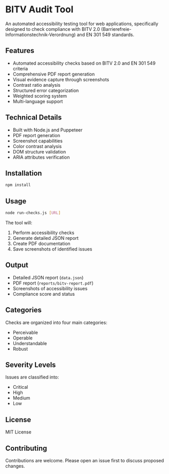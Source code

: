 # BITV Audit Tool

An automated accessibility testing tool for web applications, specifically designed to check compliance with BITV 2.0 (Barrierefreie-Informationstechnik-Verordnung) and EN 301 549 standards.

## Features

- Automated accessibility checks based on BITV 2.0 and EN 301 549 criteria
- Comprehensive PDF report generation
- Visual evidence capture through screenshots
- Contrast ratio analysis
- Structured error categorization
- Weighted scoring system
- Multi-language support

## Technical Details

- Built with Node.js and Puppeteer
- PDF report generation
- Screenshot capabilities
- Color contrast analysis
- DOM structure validation
- ARIA attributes verification

## Installation

```bash
npm install
```

## Usage

```bash
node run-checks.js [URL]
```

The tool will:
1. Perform accessibility checks
2. Generate detailed JSON report
3. Create PDF documentation
4. Save screenshots of identified issues

## Output

- Detailed JSON report (`data.json`)
- PDF report (`reports/bitv-report.pdf`)
- Screenshots of accessibility issues
- Compliance score and status

## Categories

Checks are organized into four main categories:
- Perceivable
- Operable
- Understandable
- Robust

## Severity Levels

Issues are classified into:
- Critical
- High
- Medium
- Low

## License

MIT License

## Contributing

Contributions are welcome. Please open an issue first to discuss proposed changes. 
